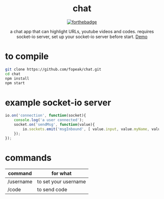 
<div align="center">
  <h1>chat</h1>
  
  [![forthebadge](https://forthebadge.com/images/badges/check-it-out.svg)](https://forthebadge.com)

a chat app that can highlight URLs, youtube videos and codes. 
requires socket-io server, set up your socket-io server before start.
[Demo](http://176.98.42.84)
</div>

# to compile
```sh
git clone https://github.com/fopeak/chat.git
cd chat
npm install
npm start
```
# example socket-io server
```js
io.on('connection', function(socket){
    console.log('a user connected');
    socket.on('sendMsg', function(value){
        io.sockets.emit('msgInbound', [ value.input, value.myName, value.type ])
    });
});
```

# commands
| command  | for what |
| ------------- | ------------- |
| /username  | to set your username  |
| /code  | to send code  |
